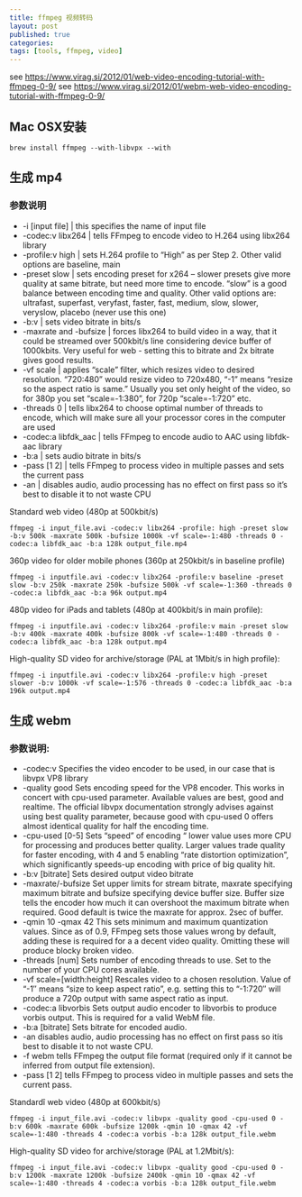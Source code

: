 ```yaml
---
title: ffmpeg 视频转码
layout: post
published: true
categories: 
tags: [tools, ffmpeg, video]
---
```


see https://www.virag.si/2012/01/web-video-encoding-tutorial-with-ffmpeg-0-9/
see https://www.virag.si/2012/01/webm-web-video-encoding-tutorial-with-ffmpeg-0-9/

## Mac OSX安装

`brew install ffmpeg --with-libvpx --with`

## 生成 mp4

### 参数说明

* -i [input file] | this specifies the name of input file
* -codec:v libx264 | tells FFmpeg to encode video to H.264 using libx264 library
* -profile:v high | sets H.264 profile to “High” as per Step 2. Other valid options are baseline, main
* -preset slow | sets encoding preset for x264 – slower presets give more quality at same bitrate, but need more time to encode. “slow” is a good balance between encoding time and quality. Other valid options are: ultrafast, superfast, veryfast, faster, fast, medium, slow, slower, veryslow, placebo (never use this one)
* -b:v | sets video bitrate in bits/s
* -maxrate and -bufsize | forces libx264 to build video in a way, that it could be streamed over 500kbit/s line considering device buffer of 1000kbits. Very useful for web - setting this to bitrate and 2x bitrate gives good results.
* -vf scale | applies “scale” filter, which resizes video to desired resolution. “720:480” would resize video to 720x480, “-1” means “resize so the aspect ratio is same.” Usually you set only height of the video, so for 380p you set “scale=-1:380”, for 720p “scale=-1:720” etc.
* -threads 0 | tells libx264 to choose optimal number of threads to encode, which will make sure all your processor cores in the computer are used
* -codec:a libfdk_aac | tells FFmpeg to encode audio to AAC using libfdk-aac library
* -b:a | sets audio bitrate in bits/s
* -pass [1 2] | tells FFmpeg to process video in multiple passes and sets the current pass
* -an | disables audio, audio processing has no effect on first pass so it’s best to disable it to not waste CPU

Standard web video (480p at 500kbit/s)
```
ffmpeg -i input_file.avi -codec:v libx264 -profile: high -preset slow -b:v 500k -maxrate 500k -bufsize 1000k -vf scale=-1:480 -threads 0 -codec:a libfdk_aac -b:a 128k output_file.mp4
```

360p video for older mobile phones (360p at 250kbit/s in baseline profile)
```
ffmpeg -i inputfile.avi -codec:v libx264 -profile:v baseline -preset slow -b:v 250k -maxrate 250k -bufsize 500k -vf scale=-1:360 -threads 0 -codec:a libfdk_aac -b:a 96k output.mp4
```
480p video for iPads and tablets (480p at 400kbit/s in main profile):
```
ffmpeg -i inputfile.avi -codec:v libx264 -profile:v main -preset slow -b:v 400k -maxrate 400k -bufsize 800k -vf scale=-1:480 -threads 0 -codec:a libfdk_aac -b:a 128k output.mp4
```
High-quality SD video for archive/storage (PAL at 1Mbit/s in high profile):
```
ffmpeg -i inputfile.avi -codec:v libx264 -profile:v high -preset slower -b:v 1000k -vf scale=-1:576 -threads 0 -codec:a libfdk_aac -b:a 196k output.mp4
```

## 生成 webm

###  参数说明:
* -codec:v    Specifies the video encoder to be used, in our case that is libvpx VP8 library
* -quality good   Sets encoding speed for the VP8 encoder. This works in concert with cpu-used parameter. Available values are best, good and realtime. The official libvpx documentation strongly advises against using best quality parameter, because good with cpu-used 0 offers almost identical quality for half the encoding time.
* -cpu-used [0-5] Sets “speed” of encoding “ lower value uses more CPU for processing and produces better quality. Larger values trade quality for faster encoding, with 4 and 5 enabling “rate distortion optimization”, which significantly speeds-up encoding with price of big quality hit.
* -b:v [bitrate]  Sets desired output video bitrate
* -maxrate/-bufsize   Set upper limits for stream bitrate, maxrate specifying maximum bitrate and bufsize specifying device buffer size. Buffer size tells the encoder how much it can overshoot the maximum bitrate when required. Good default is twice the maxrate for approx. 2sec of buffer.
* -qmin 10 -qmax 42   This sets minimum and maximum quantization values. Since as of 0.9, FFmpeg sets those values wrong by default, adding these is required for a a decent video quality. Omitting these will produce blocky broken video.
* -threads [num]  Sets number of encoding threads to use. Set to the number of your CPU cores available.
* -vf scale=[width:height]    Rescales video to a chosen resolution. Value of “-1″ means “size to keep aspect ratio”, e.g. setting this to “-1:720″ will produce a 720p output with same aspect ratio as input.
* -codec:a libvorbis  Sets output audio encoder to libvorbis to produce vorbis output. This is required for a valid WebM file.
* -b:a [bitrate]  Sets bitrate for encoded audio.
* -an disables audio, audio processing has no effect on first pass so itís best to disable it to not waste CPU.
* -f webm tells FFmpeg the output file format (required only if it cannot be inferred from output file extension).
* -pass [1 2] tells FFmpeg to process video in multiple passes and sets the current pass.

Standardî web video (480p at 600kbit/s)

```
ffmpeg -i input_file.avi -codec:v libvpx -quality good -cpu-used 0 -b:v 600k -maxrate 600k -bufsize 1200k -qmin 10 -qmax 42 -vf scale=-1:480 -threads 4 -codec:a vorbis -b:a 128k output_file.webm
```

High-quality SD video for archive/storage (PAL at 1.2Mbit/s):

```
ffmpeg -i input_file.avi -codec:v libvpx -quality good -cpu-used 0 -b:v 1200k -maxrate 1200k -bufsize 2400k -qmin 10 -qmax 42 -vf scale=-1:480 -threads 4 -codec:a vorbis -b:a 128k output_file.webm
```
